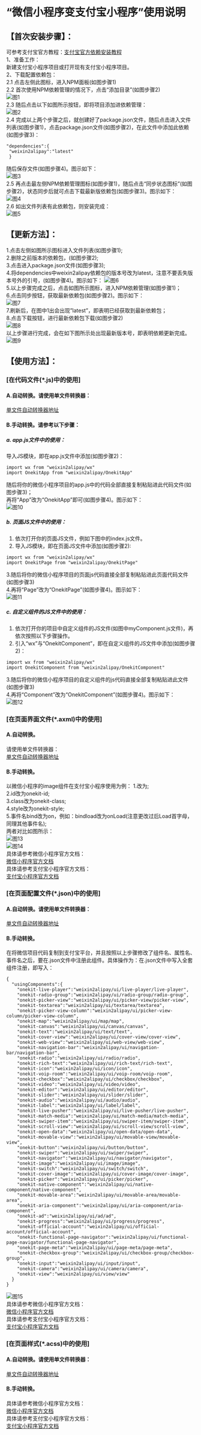 # “微信小程序变支付宝小程序”使用说明 
## 【首次安装步骤】：
可参考支付宝官方教程：[支付宝官方依赖安装教程](https://opendocs.alipay.com/mini/ide/npm-manage)  
1、准备工作：  
新建支付宝小程序项目或打开现有支付宝小程序项目。  
2、下载配置依赖包：  
 2.1 点击左侧此图标，进入NPM面板(如图步骤1)  
 2.2 首次使用NPM依赖管理的情况下，点击“添加目录”(如图步骤2)  
![图1](https://files.gitee.com/group1/M00/10/C2/wKgCNF8-OVeAJu8mAAB19-NEYoQ990.png?token=6f353c01ddf2a387ea42a516def86207&ts=1597913433&attname=1.png&disposition=inline)  
2.3 随后点击以下如图所示按钮，即将项目添加进依赖管理：  
![图2](https://files.gitee.com/group1/M00/10/C2/wKgCNF8-O9CAKQy5AACNWQydwaM240.png?token=bc862e0cfa650942089055c1a0311059&ts=1597914274&attname=%E5%9B%BE%E7%89%872.png&disposition=inline)  
2.4  完成以上两个步骤之后，就创建好了package.json文件，随后点击进入文件列表(如图步骤1)，点击package.json文件(如图步骤2)，在此文件中添加此依赖(如图步骤3)：  
```
"dependencies":{  
 "weixin2alipay":"latest"  
 }
```  
随后保存文件(如图步骤4)。图示如下：  
![图3](https://files.gitee.com/group1/M00/10/C2/wKgCNF8-O96APRR-AACkrtNpfSA118.png?token=179b8e5e646af0d58bdef3b28fb5c6f3&ts=1597914274&attname=%E5%9B%BE%E7%89%873.png&disposition=inline)   
2.5 再点击最左侧NPM依赖管理图标(如图步骤1)，随后点击“同步状态图标”(如图步骤2)，状态同步后就可点击下载最新版依赖包(如图步骤3)。图示如下：  
![图4](https://github.com/www-onekit-cn/weixin2alipay/blob/8983e2658b667fc6377be70b469c8a8b8993c5f1/readme/4.png)  
2.6 如出文件列表有此依赖包，则安装完成：  
![图5](https://github.com/www-onekit-cn/weixin2alipay/blob/8983e2658b667fc6377be70b469c8a8b8993c5f1/readme/5.png)  
## 【更新方法】：  
1.点击左侧如图所示图标进入文件列表(如图步骤1);  
2.删除之前版本的依赖包，(如图步骤2);  
3.点击进入package.json文件(如图步骤3);  
4.将dependencies中weixin2alipay依赖包的版本号改为latest，注意不要丢失版本号外的引号，(如图步骤4)。图示如下：  ![图6](https://github.com/www-onekit-cn/weixin2alipay/blob/8983e2658b667fc6377be70b469c8a8b8993c5f1/readme/6.png)   
5.以上步骤完成之后，点击如图所示图标，进入NPM依赖管理(如图步骤1)；  
6.点击同步按钮，获取最新依赖包(如图步骤2)。图示如下：  
![图7](https://github.com/www-onekit-cn/weixin2alipay/blob/8983e2658b667fc6377be70b469c8a8b8993c5f1/readme/7.png)   
7.刷新后，在图中1出会出现”latest”，即表明已经获取到最新依赖包；  
8.点击下载按钮，进行最新依赖包下载(如图步骤2)  
![图8](https://github.com/www-onekit-cn/weixin2alipay/blob/8983e2658b667fc6377be70b469c8a8b8993c5f1/readme/8.png)  
以上步骤进行完成，会在如下图所示处出现最新版本号，即表明依赖更新完成。  
![图9](https://github.com/www-onekit-cn/weixin2alipay/blob/8983e2658b667fc6377be70b469c8a8b8993c5f1/readme/9.png)  
## 【使用方法】：  
### [在代码文件(*.js)中的使用]  
#### A.自动转换。请使用单文件转换器：  
[单文件自动转换器地址](https://www.onekit.cn/file/weixin/alipay/code.html)  
#### B.手动转换。请参考以下步骤：  
##### a.  app.js文件中的使用：  
 导入JS模块，即在app.js文件中添加(如图步骤2)：  
```
import wx from "weixin2alipay/wx"
import OnekitApp from "weixin2alipay/OnekitApp"
```  
 随后将你的微信小程序项目的app.js中的代码全部直接复制粘贴进此代码文件(如图步骤3)；  
 再将“App”改为“OnekitApp”即可(如图步骤4)。图示如下：  
 ![图10](https://github.com/www-onekit-cn/weixin2alipay/blob/8983e2658b667fc6377be70b469c8a8b8993c5f1/readme/10.png)  
##### b. 页面JS文件中的使用：  
 1. 依次打开你的页面JS文件，例如下图中的index.js文件。  
 2. 导入JS模块，即在页面JS文件中添加(如图步骤2):  
 ```
import wx from "weixin2alipay/wx"
import OnekitPage from "weixin2alipay/OnekitPage"
 ```  
 3.随后将你的微信小程序项目的页面js代码直接全部复制粘贴进此页面代码文件(如图步骤3)  
 4.再将“Page”改为“OnekitPage”(如图步骤4)。图示如下：  
 ![图11](https://github.com/www-onekit-cn/weixin2alipay/blob/8983e2658b667fc6377be70b469c8a8b8993c5f1/readme/11.png)  
##### c. 自定义组件的JS文件中的使用：  
 1. 依次打开你的项目中自定义组件的JS文件(如图中myComponent.js文件)，再依次按照以下步骤操作。  
 2. 引入“wx”与“OnekitComponent”，即在自定义组件的JS文件中添加(如图步骤2)：  
 ```
import wx from "weixin2alipay/wx"
import OnekitComponent from "weixin2alipay/OnekitComponent"
 ```  
 3.随后将你的微信小程序项目的自定义组件的js代码直接全部复制粘贴进此文件(如图步骤3)  
 4.再将“Component”改为“OnekitComponent”(如图步骤4)。图示如下：  
 ![图12](https://github.com/www-onekit-cn/weixin2alipay/blob/8983e2658b667fc6377be70b469c8a8b8993c5f1/readme/12.png)  
### [在页面界面文件(*.axml)中的使用]  
#### A.自动转换。  
请使用单文件转换器：  
[单文件自动转换器地址](https://www.onekit.cn/file/weixin/alipay/code.html)  
#### B.手动转换。  
以微信小程序的image组件在支付宝小程序使用为例：
1.<image></image>改为<onekit-image></onekit-image>;  
2.id改为onekit-id;  
3.class改为onekit-class;  
4.style改为onekit-style;  
5.事件名bind改为on，例如：bindload改为onLoad(注意更改过后Load首字母，同理其他事件名);  
两者对比如图所示：  
![图13](https://github.com/www-onekit-cn/weixin2alipay/blob/8983e2658b667fc6377be70b469c8a8b8993c5f1/readme/13.png)  
![图14](https://github.com/www-onekit-cn/weixin2alipay/blob/8983e2658b667fc6377be70b469c8a8b8993c5f1/readme/14.png)  
具体请参考微信小程序官方文档：  
[微信小程序官方文档](https://developers.weixin.qq.com/miniprogram/dev/reference/wxml/)  
具体请参考支付宝小程序官方文档：  
[支付宝小程序官方文档](https://opendocs.alipay.com/mini/framework/axml)  
### [在页面配置文件(*.json)中的使用]  
#### A.自动转换。请使用单文件转换器：  
[单文件自动转换器地址](https://www.onekit.cn/file/weixin/alipay/code.html)  
#### B.手动转换。  
在将微信项目代码复制到支付宝平台，并且按照以上步骤修改了组件名、属性名、事件名之后，要在.json文件中注册此组件。具体操作为：在.json文件中写入全套组件注册，即写入：
```
{
  "usingComponents":{
    "onekit-live-player":"weixin2alipay/ui/live-player/live-player",
    "onekit-radio-group":"weixin2alipay/ui/radio-group/radio-group",
    "onekit-picker-view":"weixin2alipay/ui/picker-view/picker-view",
    "onekit-textarea":"weixin2alipay/ui/textarea/textarea",
    "onekit-picker-view-column":"weixin2alipay/ui/picker-view-column/picker-view-column",
    "onekit-map":"weixin2alipay/ui/map/map",
    "onekit-canvas":"weixin2alipay/ui/canvas/canvas",
    "onekit-text":"weixin2alipay/ui/text/text",
    "onekit-cover-view":"weixin2alipay/ui/cover-view/cover-view",
    "onekit-web-view":"weixin2alipay/ui/web-view/web-view",
    "onekit-navigation-bar":"weixin2alipay/ui/navigation-bar/navigation-bar",
    "onekit-radio":"weixin2alipay/ui/radio/radio",
    "onekit-rich-text":"weixin2alipay/ui/rich-text/rich-text",
    "onekit-icon":"weixin2alipay/ui/icon/icon",
    "onekit-voip-room":"weixin2alipay/ui/voip-room/voip-room",
    "onekit-checkbox":"weixin2alipay/ui/checkbox/checkbox",
    "onekit-video":"weixin2alipay/ui/video/video",
    "onekit-editor":"weixin2alipay/ui/editor/editor",
    "onekit-slider":"weixin2alipay/ui/slider/slider",
    "onekit-audio":"weixin2alipay/ui/audio/audio",
    "onekit-label":"weixin2alipay/ui/label/label",
    "onekit-live-pusher":"weixin2alipay/ui/live-pusher/live-pusher",
    "onekit-match-media":"weixin2alipay/ui/match-media/match-media",
    "onekit-swiper-item":"weixin2alipay/ui/swiper-item/swiper-item",
    "onekit-scroll-view":"weixin2alipay/ui/scroll-view/scroll-view",
    "onekit-open-data":"weixin2alipay/ui/open-data/open-data",
    "onekit-movable-view":"weixin2alipay/ui/movable-view/movable-view",
    "onekit-button":"weixin2alipay/ui/button/button",
    "onekit-swiper":"weixin2alipay/ui/swiper/swiper",
    "onekit-navigator":"weixin2alipay/ui/navigator/navigator",
    "onekit-image":"weixin2alipay/ui/image/image",
    "onekit-switch":"weixin2alipay/ui/switch/switch",
    "onekit-cover-image":"weixin2alipay/ui/cover-image/cover-image",
    "onekit-picker":"weixin2alipay/ui/picker/picker",
    "onekit-native-component":"weixin2alipay/ui/native-component/native-component",
    "onekit-movable-area":"weixin2alipay/ui/movable-area/movable-area",
    "onekit-aria-component":"weixin2alipay/ui/aria-component/aria-component",
    "onekit-ad":"weixin2alipay/ui/ad/ad",
    "onekit-progress":"weixin2alipay/ui/progress/progress",
    "onekit-official-account":"weixin2alipay/ui/official-account/official-account",
    "onekit-functional-page-navigator":"weixin2alipay/ui/functional-page-navigator/functional-page-navigator",
    "onekit-page-meta":"weixin2alipay/ui/page-meta/page-meta",
    "onekit-checkbox-group":"weixin2alipay/ui/checkbox-group/checkbox-group",
    "onekit-input":"weixin2alipay/ui/input/input",
    "onekit-camera":"weixin2alipay/ui/camera/camera",
    "onekit-view":"weixin2alipay/ui/view/view"
  }
}
```  
![图15](https://github.com/www-onekit-cn/weixin2alipay/blob/8983e2658b667fc6377be70b469c8a8b8993c5f1/readme/15.png)  
具体请参考微信小程序官方文档：  
[微信小程序官方文档](https://developers.weixin.qq.com/miniprogram/dev/reference/configuration/page.html)  
具体请参考支付宝小程序官方文档：  
[支付宝小程序官方文档](https://opendocs.alipay.com/mini/framework/page-json)  
### [在页面样式(*.acss)中的使用]  
#### A.自动转换。请使用单文件转换器：  
[单文件自动转换器地址](https://www.onekit.cn/file/weixin/alipay/code.html)  
#### B.手动转换。  
具体请参考微信小程序官方文档：  
[微信小程序官方文档](https://developers.weixin.qq.com/miniprogram/dev/reference/wxs/)  
具体请参考支付宝小程序官方文档：  
[支付宝小程序官方文档](https://opendocs.alipay.com/mini/framework/acss)  
